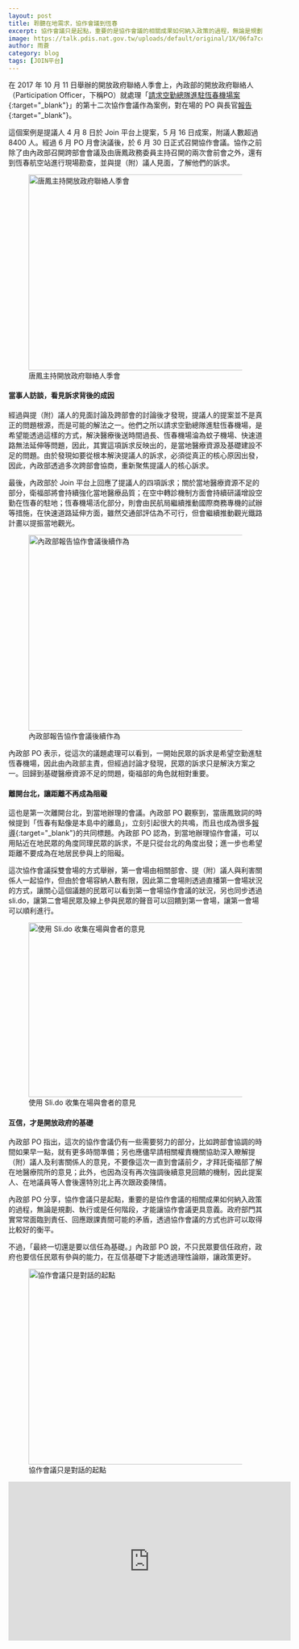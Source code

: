 ```yaml
---
layout: post
title: 聆聽在地需求，協作會議到恆春
excerpt: 協作會議只是起點，重要的是協作會議的相關成果如何納入政策的過程，無論是規劃、執行或是任何階段，才能讓協作會議更具意義。
image: https://talk.pdis.nat.gov.tw/uploads/default/original/1X/06fa7cc8504db40cfac266a5b535db71b7da684a.jpg
author: 雨蒼
category: blog
tags: [JOIN平台]
---
```


在 2017 年 10 月 11 日舉辦的開放政府聯絡人季會上，內政部的開放政府聯絡人（Participation Officer，下稱PO）就處理「[請求空勤總隊進駐恆春機場案](https://join.gov.tw/idea/detail/7b6acbe5-93f5-4e6c-b4a9-d3f6c4e05c80){:target="_blank"}」的第十二次協作會議作為案例，對在場的 PO 與長官[報告](https://issuu.com/pdis.tw/docs/20171011________________){:target="_blank"}。

這個案例是提議人 4 月 8 日於 Join 平台上提案，5 月 16 日成案，附議人數超過 8400 人。經過 6 月 PO 月會決議後，於 6 月 30 日正式召開協作會議。協作之前除了由內政部召開跨部會會議及由唐鳳政務委員主持召開的兩次會前會之外，還有到恆春航空站進行現場勘查，並與提（附）議人見面，了解他們的訴求。

<figure>
  <img src="https://talk.pdis.nat.gov.tw/uploads/default/original/1X/09ad3c93010629ee0422d5c6eccc331f163901b7.JPG" width="690" height="388" alt="唐鳳主持開放政府聯絡人季會">
  <figcaption>唐鳳主持開放政府聯絡人季會</figcaption>
</figure>

#### 當事人訪談，看見訴求背後的成因

經過與提（附）議人的見面討論及跨部會的討論後才發現，提議人的提案並不是真正的問題根源，而是可能的解法之一。他們之所以請求空勤總隊進駐恆春機場，是希望能透過這樣的方式，解決醫療後送時間過長、恆春機場淪為蚊子機場、快速道路無法延伸等問題，因此，其實這項訴求反映出的，是當地醫療資源及基礎建設不足的問題。由於發現如要從根本解決提議人的訴求，必須從真正的核心原因出發，因此，內政部透過多次跨部會協商，重新聚焦提議人的核心訴求。

最後，內政部於 Join 平台上回應了提議人的四項訴求；關於當地醫療資源不足的部分，衛福部將會持續強化當地醫療品質；在空中轉診機制方面會持續研議增設空勤在恆春的駐地；恆春機場活化部分，則會由民航局繼續推動國際商務專機的試辦等措施，在快速道路延伸方面，雖然交通部評估為不可行，但會繼續推動觀光鐵路計畫以提振當地觀光。

<figure>
<img src="https://talk.pdis.nat.gov.tw/uploads/default/original/1X/2d3f72d3584856ca06a4afedd0b0418ba69f69a9.JPG" width="690" height="388" alt="內政部報告協作會議後續作為">
<figcaption>內政部報告協作會議後續作為</figcaption>
</figure>

內政部 PO 表示，從這次的議題處理可以看到，一開始民眾的訴求是希望空勤進駐恆春機場，因此由內政部主責，但經過討論才發現，民眾的訴求只是解決方案之一。回歸到基礎醫療資源不足的問題，衛福部的角色就相對重要。

#### 離開台北，讓距離不再成為阻礙

這也是第一次離開台北，到當地辦理的會議。內政部 PO 觀察到，當唐鳳致詞的時候提到「恆春有點像是本島中的離島」，立刻引起很大的共鳴，而且也成為很多[報導](http://news.ltn.com.tw/news/politics/breakingnews/2116499){:target="_blank"}的共同標題。內政部 PO 認為，到當地辦理協作會議，可以用貼近在地民眾的角度同理民眾的訴求，不是只從台北的角度出發；進一步也希望距離不要成為在地居民參與上的阻礙。

這次協作會議採雙會場的方式舉辦，第一會場由相關部會、提（附）議人與利害關係人一起協作，但由於會場容納人數有限，因此第二會場則透過直播第一會場狀況的方式，讓關心這個議題的民眾可以看到第一會場協作會議的狀況，另也同步透過 sli.do，讓第二會場民眾及線上參與民眾的聲音可以回饋到第一會場，讓第一會場可以順利進行。

<figure>
  <img src="https://talk.pdis.nat.gov.tw/uploads/default/original/1X/6827611832a023891469c85146200f44678a830e.jpg" width="690" height="346" alt="使用 Sli.do 收集在場與會者的意見">
  <figcaption>使用 Sli.do 收集在場與會者的意見</figcaption>
</figure>

#### 互信，才是開放政府的基礎

內政部 PO 指出，這次的協作會議仍有一些需要努力的部分，比如跨部會協調的時間如果早一點，就有更多時間準備；另也應儘早請相關權責機關協助深入瞭解提（附）議人及利害關係人的意見，不要像這次一直到會議前夕，才拜託衛福部了解在地醫療院所的意見；此外，也因為沒有再次強調後續意見回饋的機制，因此提案人、在地議員等人會後還特別北上再次跟政委陳情。

內政部 PO 分享，協作會議只是起點，重要的是協作會議的相關成果如何納入政策的過程，無論是規劃、執行或是任何階段，才能讓協作會議更具意義。政府部門其實常常面臨到責任、回應跟課責間可能的矛盾，透過協作會議的方式也許可以取得比較好的衡平。

不過，「最終一切還是要以信任為基礎。」內政部 PO 說，不只民眾要信任政府，政府也要信任民眾有參與的能力，在互信基礎下才能透過理性論辯，讓政策更好。

<figure>
  <img src="https://talk.pdis.nat.gov.tw/uploads/default/original/1X/06fa7cc8504db40cfac266a5b535db71b7da684a.jpg" width="690" height="388" alt="協作會議只是對話的起點">
  <figcaption>協作會議只是對話的起點</figcaption>
</figure>

<iframe width="560" height="315" src="https://www.youtube.com/embed/PUjIJr9gEZk" frameborder="0" allowfullscreen></iframe>
